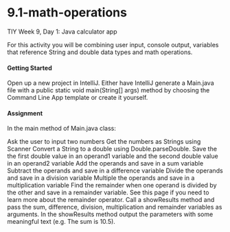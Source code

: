 # 9.1-math-operations
TIY Week 9, Day 1: Java calculator app

For this activity you will be combining user input, console output, variables that reference String and double data types and math operations.

#### Getting Started  
Open up a new project in IntelliJ. Either have IntelliJ generate a Main.java file with a public static void main(String[] args) method by choosing the Command Line App template or create it yourself.

#### Assignment  
In the main method of Main.java class:

Ask the user to input two numbers
Get the numbers as Strings using Scanner
Convert a String to a double using Double.parseDouble. Save the the first double value in an operand1 variable and the second double value in an operand2 variable
Add the operands and save in a sum variable
Subtract the operands and save in a difference variable
Divide the operands and save in a division variable
Multiple the operands and save in a multiplication variable
Find the remainder when one operand is divided by the other and save in a remainder variable. See this page if you need to learn more about the remainder operator.
Call a showResults method and pass the sum, difference, division, multiplication and remainder variables as arguments.
In the showResults method output the parameters with some meaningful text (e.g. The sum is 10.5).
